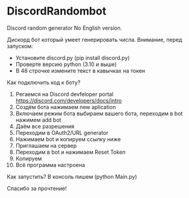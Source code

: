 # DiscordRandombot
Discord random generator
No English version.

Дискорд бот который умеет генерировать числа.
Внимание, перед запуском:
- Установите discord.py (pip install discord.py)
- Проверте версию python (3.10 и выше)
- В 48 строчке измените текст в кавычках на токен

Как подключить код к боту?
1. Регаемся на Discord devfeloper portal
https://discord.com/developers/docs/intro
2. Создём бота
нажимаем new aplication
3. Включаем режим бота
выбираем вашего бота, переходим в bot
нажимем add bot
4. Даём все разрешения
5. Переходим в OAuth2/URL generator
6. Нажимаем bot и копируем ссылку ниже
7. Приглашаем на сервер
8. Переходим в bot и нажимаем Reset Token
9. Копируем
10. Всё программа настроена

Как запустить?
В консоль пишем (python Main.py)

Спасибо за прочтение!
